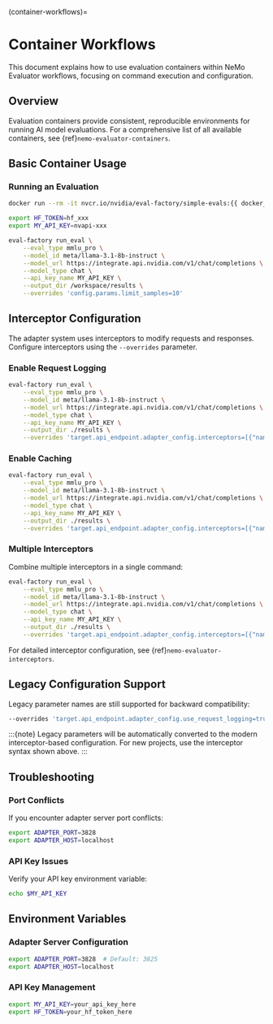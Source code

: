(container-workflows)=

# Container Workflows

This document explains how to use evaluation containers within NeMo Evaluator workflows, focusing on command execution and configuration.

## Overview

Evaluation containers provide consistent, reproducible environments for running AI model evaluations. For a comprehensive list of all available containers, see {ref}`nemo-evaluator-containers`.

## Basic Container Usage

### Running an Evaluation

```bash
docker run --rm -it nvcr.io/nvidia/eval-factory/simple-evals:{{ docker_compose_latest }} bash

export HF_TOKEN=hf_xxx
export MY_API_KEY=nvapi-xxx

eval-factory run_eval \
    --eval_type mmlu_pro \
    --model_id meta/llama-3.1-8b-instruct \
    --model_url https://integrate.api.nvidia.com/v1/chat/completions \
    --model_type chat \
    --api_key_name MY_API_KEY \
    --output_dir /workspace/results \
    --overrides 'config.params.limit_samples=10'
```

## Interceptor Configuration

The adapter system uses interceptors to modify requests and responses. Configure interceptors using the `--overrides` parameter.

### Enable Request Logging

```bash
eval-factory run_eval \
    --eval_type mmlu_pro \
    --model_id meta/llama-3.1-8b-instruct \
    --model_url https://integrate.api.nvidia.com/v1/chat/completions \
    --model_type chat \
    --api_key_name MY_API_KEY \
    --output_dir ./results \
    --overrides 'target.api_endpoint.adapter_config.interceptors=[{"name":"request_logging","config":{"max_requests":100}}]'
```

### Enable Caching

```bash
eval-factory run_eval \
    --eval_type mmlu_pro \
    --model_id meta/llama-3.1-8b-instruct \
    --model_url https://integrate.api.nvidia.com/v1/chat/completions \
    --model_type chat \
    --api_key_name MY_API_KEY \
    --output_dir ./results \
    --overrides 'target.api_endpoint.adapter_config.interceptors=[{"name":"caching","config":{"cache_dir":"./cache","reuse_cached_responses":true}}]'
```

### Multiple Interceptors

Combine multiple interceptors in a single command:

```bash
eval-factory run_eval \
    --eval_type mmlu_pro \
    --model_id meta/llama-3.1-8b-instruct \
    --model_url https://integrate.api.nvidia.com/v1/chat/completions \
    --model_type chat \
    --api_key_name MY_API_KEY \
    --output_dir ./results \
    --overrides 'target.api_endpoint.adapter_config.interceptors=[{"name":"request_logging"},{"name":"caching","config":{"cache_dir":"./cache"}},{"name":"reasoning","config":{"start_reasoning_token":"<think>","end_reasoning_token":"</think>"}}]'
```

For detailed interceptor configuration, see {ref}`nemo-evaluator-interceptors`.

## Legacy Configuration Support

Legacy parameter names are still supported for backward compatibility:

```bash
--overrides 'target.api_endpoint.adapter_config.use_request_logging=true,target.api_endpoint.adapter_config.use_caching=true'
```

:::{note}
Legacy parameters will be automatically converted to the modern interceptor-based configuration. For new projects, use the interceptor syntax shown above.
:::

## Troubleshooting

### Port Conflicts

If you encounter adapter server port conflicts:

```bash
export ADAPTER_PORT=3828
export ADAPTER_HOST=localhost
```

### API Key Issues

Verify your API key environment variable:

```bash
echo $MY_API_KEY
```

## Environment Variables

### Adapter Server Configuration

```bash
export ADAPTER_PORT=3828  # Default: 3825
export ADAPTER_HOST=localhost
```

### API Key Management

```bash
export MY_API_KEY=your_api_key_here
export HF_TOKEN=your_hf_token_here
```
